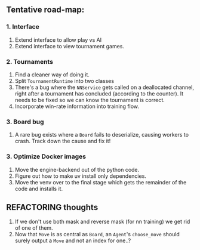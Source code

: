 ## Tentative road-map:

### 1. Interface
1. Extend interface to allow play vs AI
2. Extend interface to view tournament games.

### 2. Tournaments
1. Find a cleaner way of doing it.
2. Split `TournamentRuntime` into two classes 
3. There's a bug where the `NNService` gets called on a deallocated channel, right after a tournament has concluded (according to the counter). It needs to be fixed so we can know the tournament is correct.
4. Incorporate win-rate information into training flow.

### 3. Board bug
1. A rare bug exists where a `Board` fails to deserialize, causing workers to crash. Track down the cause and fix it!

### 3. Optimize Docker images
1. Move the engine-backend out of the python code.
2. Figure out how to make uv install only dependencies.
3. Move the venv over to the final stage which gets the remainder of the code and installs it.

## REFACTORING thoughts
1. If we don't use both mask and reverse mask (for nn training) we get rid of one of them.
2. Now that `Move` is as central as `Board`, an `Agent`'s `choose_move` should surely output a `Move` and not an index for one..?